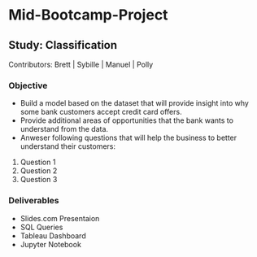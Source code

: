 # Mid-Bootcamp-Project
## Study: Classification
Contributors: Brett | Sybille | Manuel | Polly
### Objective
- Build a model based on the dataset that will provide insight into why some bank customers accept credit card offers. 
- Provide additional areas of opportunities that the bank wants to understand from the data.
- Anweser following questions that will help the business to better understand their customers:
1. Question 1
2. Question 2
3. Question 3

### Deliverables
- Slides.com Presentaion
- SQL Queries
- Tableau Dashboard
- Jupyter Notebook 
